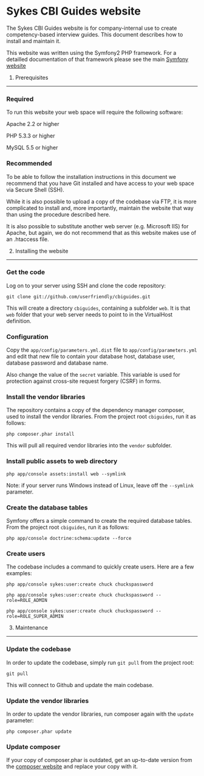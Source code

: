 Sykes CBI Guides website
========================

The Sykes CBI Guides website is for company-internal use to create
competency-based interview guides. This document describes how to
install and maintain it.

This website was written using the Symfony2 PHP framework. For a
detailled documentation of that framework please see the main
[Symfony website][1]


1) Prerequisites
----------------

### Required

To run this website your web space will require the following software:

Apache 2.2 or higher

PHP 5.3.3 or higher

MySQL 5.5 or higher

### Recommended

To be able to follow the installation instructions in this document we
recommend that you have Git installed and have access to your web space
via Secure Shell (SSH).

While it is also possible to upload a copy of the codebase via FTP, it is
more complicated to install and, more importantly, maintain the website that
way than using the procedure described here.

It is also possible to substitute another web server (e.g. Microsoft IIS) for
Apache, but again, we do not recommend that as this website makes use of an
.htaccess file.


2) Installing the website
-------------------------

### Get the code

Log on to your server using SSH and clone the code repository:

    git clone git://github.com/userfriendly/cbiguides.git

This will create a directory `cbiguides`, containing a subfolder `web`. It is that
`web` folder that your web server needs to point to in the VirtualHost definition.

### Configuration

Copy the `app/config/parameters.yml.dist` file to `app/config/parameters.yml` and
edit that new file to contain your database host, database user, database password
and database name.

Also change the value of the `secret` variable. This variable is used for protection
against cross-site request forgery (CSRF) in forms.

### Install the vendor libraries

The repository contains a copy of the dependency manager composer, used to
install the vendor libraries. From the project root `cbiguides`, run it as
follows:

    php composer.phar install

This will pull all required vendor libraries into the `vendor` subfolder.

### Install public assets to web directory

    php app/console assets:install web --symlink

Note: if your server runs Windows instead of Linux, leave off the `--symlink`
parameter.

### Create the database tables

Symfony offers a simple command to create the required database tables. From
the project root `cbiguides`, run it as follows:

    php app/console doctrine:schema:update --force

### Create users

The codebase includes a command to quickly create users. Here are a few examples:

    php app/console sykes:user:create chuck chuckspassword

    php app/console sykes:user:create chuck chuckspassword --role=ROLE_ADMIN

    php app/console sykes:user:create chuck chuckspassword --role=ROLE_SUPER_ADMIN


3) Maintenance
--------------

### Update the codebase

In order to update the codebase, simply run `git pull` from the project root:

    git pull

This will connect to Github and update the main codebase.

### Update the vendor libraries

In order to update the vendor libraries, run composer again with the `update`
parameter:

    php composer.phar update

### Update composer

If your copy of composer.phar is outdated, get an up-to-date version from the
[composer website][2] and replace your copy with it.




[1]:  http://symfony.com/
[2]:  http://getcomposer.org/download/
